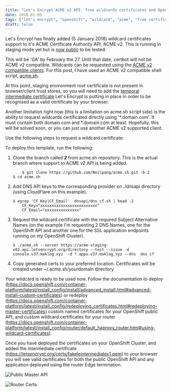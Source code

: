 ```yaml
---
title: "Let's Encrypt ACME v2 API: free wildcards certificates and OpenShift"
date: 2018-01-09
tags: ["let's encrypt", "openshift", "wildcard", "acme", "free certificates", "letsencrypt"]
draft: false
---
```

Let's Encrypt has finally added (5 January 2018) wildcard certificates support to it's ACME Certificate Authority API, ACME v2. This is running in staging mode yet but is [now public](https://acme-staging-v02.api.letsencrypt.org/directory) to be tested.

This will be 'GA' by February the 27. Until that date, certbot will not be ACME v2 compatible. Wildcards can be requested using the [ACME v2 compatible clients](https://letsencrypt.org/docs/client-options/). For this post, I have used an ACME v2 compatible shell script, [acme.sh](https://github.com/Neilpang/acme.sh).

At this point, staging environment root certificate is not present in browser/client trust stores, so you will need to add the [temporal intermediate certificate](https://letsencrypt.org/certs/fakeleintermediatex1.pem) Let's Encrypt is putting in place in order to be recognised as a valid certificate by your browser.

Another limitation right now (this is a limitation on acme.sh script side) is the ability to request wildcards certificated directly using '*.domain.com'. It must contain both domain.com and *.domain.com at least. Hopefully, this will be solved soon, or you can just use another ACME v2 supported client.

Use the following steps to request a wildcard certificate:

To deploy this template, run the following:

1. Clone the branch called **_2_** from acme.sh repository. This is the actual branch where support to ACME v2 API is being added.

	```shell
		$ git clone https://github.com/Neilpang/acme.sh.git -b 2
  	$ cd acme.sh
	```

2. Add DNS API keys to the corresponding provider on ./dnsapi directory (using CloudFlare on this example).

	```shell
	$ egrep 'CF_Key|CF_Email'  dnsapi/dns_cf.sh | head -2
		CF_Key="xxxxxxxxxxxxxxxxxxxxxxxxx"
		CF_Email="xxxxxxxxxxxxxxx"
	```

3. Request the wildcard certificate with the required Subject Alternative Names (on the example I'm requesting 2 DNS Names, one for the OpenShift API and another one for the SSL application endpoints running on my OpenShift Cluster).

	```shell
	$ ./acme.sh --server https://acme-staging-v02.api.letsencrypt.org/directory --test --issue -d console.v37.maklog.xyz  -d *.apps.v37.maklog.xyz --dns  dns_cf
	```
4. Copy generated certs to your preferred location. Certificates will be created under ~/.acme.sh/yourdomain directory

Your wildcard is ready to be used now. Follow the documentation to deploy (https://docs.openshift.com/container-platform/latest/install_config/install/advanced_install.html#advanced-install-custom-certificates) or redeploy (https://docs.openshift.com/container-platform/latest/install_config/redeploying_certificates.html#redeploying-master-certificates) custom named certificates for your OpenShift public API, and custom wildcard certificates for your router (https://docs.openshift.com/container-platform/latest/install_config/router/default_haproxy_router.html#using-wildcard-certificates).

Once you have deployed the certificates on your OpenShift Cluster, and added the intermediate certificate (https://letsencrypt.org/certs/fakeleintermediatex1.pem) to your browser you will see valid certificates for both the public OpenShift API and any application deployed using the router Edge termination.


![Public Master API](/img/ssl01.png "Public Master API")

![Router Certs](/img/ssl02.png "Jenkins Edge Termination")
